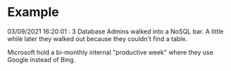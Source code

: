 # Example

<!-- replace-with-date starts -->
03/09/2021 16:20:01 : 3 Database Admins walked into a NoSQL bar. A little while later they walked out because they couldn't find a table.
<!-- replace-with-date ends -->

<!-- replace-with-joke starts -->
Microsoft hold a bi-monthly internal "productive week" where they use Google instead of Bing.
<!-- replace-with-joke ends -->